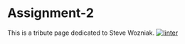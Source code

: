 # Assignment-2
This is a tribute page dedicated to Steve Wozniak.
[![linter](https://github.com/<OWNER>/<REPOSITORY>/workflows/linter/badge.svg)](https://github.com/marketplace/actions/super-linter)
